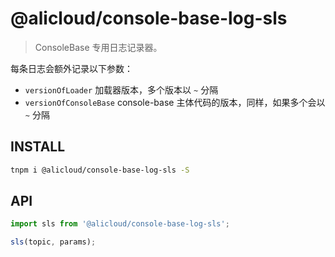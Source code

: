 # @alicloud/console-base-log-sls

> ConsoleBase 专用日志记录器。

每条日志会额外记录以下参数：

* `versionOfLoader` 加载器版本，多个版本以 `~` 分隔
* `versionOfConsoleBase` console-base 主体代码的版本，同样，如果多个会以 `~` 分隔

## INSTALL

```bash
tnpm i @alicloud/console-base-log-sls -S
```

## API

```typescript
import sls from '@alicloud/console-base-log-sls';

sls(topic, params);
```
